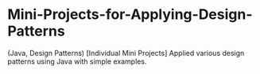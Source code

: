 # Mini-Projects-for-Applying-Design-Patterns
(Java, Design Patterns) [Individual Mini Projects] Applied various design patterns using Java with simple examples.
